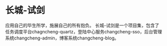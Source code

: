 # 长城-试剑
应用自己的毕生所学，施展自己的所有抱负。
长城-试剑是一个项目集，包含了 任务调度平台chagncheng-quartz，登陆中心服务changcheng-sso，后台管理系统changcheng-admin，博客系统changcheng-blog。
